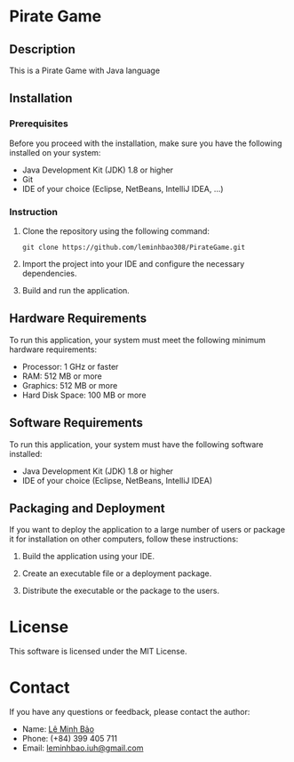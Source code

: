# Pirate Game

## Description

This is a Pirate Game with Java language

## Installation

### Prerequisites

Before you proceed with the installation, make sure you have the following installed on your system:

- Java Development Kit (JDK) 1.8 or higher
- Git
- IDE of your choice (Eclipse, NetBeans, IntelliJ IDEA, ...)

### Instruction

1. Clone the repository using the following command:

   ```
   git clone https://github.com/leminhbao308/PirateGame.git
   ```

2. Import the project into your IDE and configure the necessary dependencies.

3. Build and run the application.

## Hardware Requirements

To run this application, your system must meet the following minimum hardware requirements:

- Processor: 1 GHz or faster
- RAM: 512 MB or more
- Graphics: 512 MB or more
- Hard Disk Space: 100 MB or more

## Software Requirements

To run this application, your system must have the following software installed:

- Java Development Kit (JDK) 1.8 or higher
- IDE of your choice (Eclipse, NetBeans, IntelliJ IDEA)

## Packaging and Deployment

If you want to deploy the application to a large number of users or package it for installation on other computers,
follow these instructions:

1. Build the application using your IDE.

2. Create an executable file or a deployment package.

3. Distribute the executable or the package to the users.

# License

This software is licensed under the MIT License.

# Contact

If you have any questions or feedback, please contact the author:

- Name: [Lê Minh Bảo](https://www.facebook.com/lmbao.Broseidon308)
- Phone: (+84) 399 405 711
- Email: leminhbao.iuh@gmail.com

